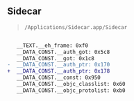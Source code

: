## Sidecar

> `/Applications/Sidecar.app/Sidecar`

```diff

   __TEXT.__eh_frame: 0xf0
   __DATA_CONST.__auth_got: 0x5c8
   __DATA_CONST.__got: 0x1c8
-  __DATA_CONST.__auth_ptr: 0x170
+  __DATA_CONST.__auth_ptr: 0x178
   __DATA_CONST.__const: 0x950
   __DATA_CONST.__objc_classlist: 0x60
   __DATA_CONST.__objc_protolist: 0xb0

```
